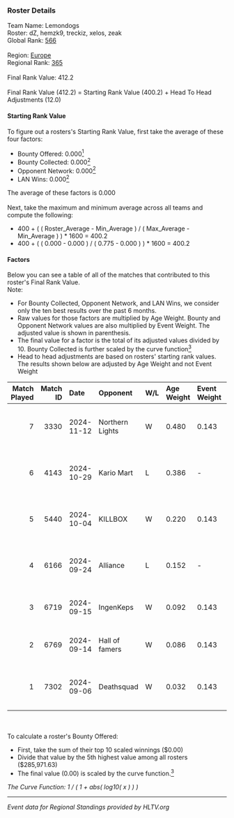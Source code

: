 ### Roster Details<br />
Team Name: Lemondogs<br />
Roster: dZ, hemzk9, treckiz, xelos, zeak<br />
Global Rank: [566](../../standings_global_2025_02_28.md)<br />
<br />
Region: [Europe]( ../../standings_europe_2025_02_28.md)<br />
Regional Rank: [365]( ../../standings_europe_2025_02_28.md)<br />
<br />
Final Rank Value:  412.2<br />
<br />
Final Rank Value (412.2) = Starting Rank Value (400.2) + Head To Head Adjustments (12.0)<br />

#### Starting Rank Value<br />
To figure out a rosters's Starting Rank Value, first take the average of these four factors:<br />
- Bounty Offered: 0.000[<sup>1</sup>](#table2)
- Bounty Collected: 0.000[<sup>2</sup>](#table1)
- Opponent Network: 0.000[<sup>2</sup>](#table1)
- LAN Wins: 0.000[<sup>2</sup>](#table1)

The average of these factors is 0.000<br />
<br />
Next, take the maximum and minimum average across all teams and compute the following:<br />
- 400 + ( ( Roster_Average - Min_Average ) / ( Max_Average - Min_Average ) ) * 1600 = 400.2
- 400 + ( ( 0.000 - 0.000 ) / ( 0.775 - 0.000 ) ) * 1600 = 400.2


#### Factors<br />
Below you can see a table of all of the matches that contributed to this roster's Final Rank Value.<br />
Note:<br />

- For Bounty Collected, Opponent Network, and LAN Wins, we consider only the ten best results over the past 6 months.
- Raw values for those factors are multiplied by Age Weight. Bounty and Opponent Network values are also multiplied by Event Weight. The adjusted value is shown in parenthesis.
- The final value for a factor is the total of its adjusted values divided by 10. Bounty Collected is further scaled by the curve function[<sup>3</sup>](#curveFunction)
- Head to head adjustments are based on rosters' starting rank values. The results shown below are adjusted by Age Weight and not Event Weight
<span id="table1"></span><br />


| Match Played | Match ID | Date       | Opponent        | W/L | Age Weight | Event Weight | Bounty Collected | Opponent Network | LAN Wins  | H2H Adj. | Roster                           |
| -: | -: | :- | :- | :- | :- | :- | :- | :- | :- | -: | :- |
|            7 |     3330 | 2024-11-12 | Northern Lights | W   | 0.480      | 0.143        | 0.000 (0.000)    | 0.042 (0.003)    | 0 (0.000) |     7.43 | dZ, hemzk9, treckiz, xelos, zeak |
|            6 |     4143 | 2024-10-29 | Kario Mart      | L   | 0.386      | -            | -                | -                | -         |    -2.62 | dZ, hemzk9, treckiz, xelos, zeak |
|            5 |     5440 | 2024-10-04 | KILLBOX         | W   | 0.220      | 0.143        | 0.000 (0.000)    | 0.022 (0.001)    | 0 (0.000) |     4.11 | dZ, hemzk9, treckiz, xelos, zeak |
|            4 |     6166 | 2024-09-24 | Alliance        | L   | 0.152      | -            | -                | -                | -         |    -0.23 | dZ, hemzk9, treckiz, xelos, zeak |
|            3 |     6719 | 2024-09-15 | IngenKeps       | W   | 0.092      | 0.143        | 0.000 (0.000)    | 0.004 (0.000)    | 0 (0.000) |     1.45 | dZ, otto, toshas, treckiz, zeak  |
|            2 |     6769 | 2024-09-14 | Hall of famers  | W   | 0.086      | 0.143        | 0.000 (0.000)    | 0.000 (0.000)    | 0 (0.000) |     1.35 | dZ, otto, toshas, treckiz, zeak  |
|            1 |     7302 | 2024-09-06 | Deathsquad      | W   | 0.032      | 0.143        | 0.000 (0.000)    | 0.013 (0.000)    | 0 (0.000) |     0.51 | dZ, hemzk9, treckiz, xelos, zeak |

<br />
<span id="table2"></span><br />
To calculate a roster's Bounty Offered:<br />

- First, take the sum of their top 10 scaled winnings ($0.00)
- Divide that value by the 5th highest value among all rosters ($285,971.63)
- The final value (0.00) is scaled by the curve function.[<sup>3</sup>](#curveFunction)

<span id="curveFunction"></span>_The Curve Function: 1 / ( 1 + abs( log10( x ) ) )_<br />

---
_Event data for Regional Standings provided by HLTV.org_<br />
